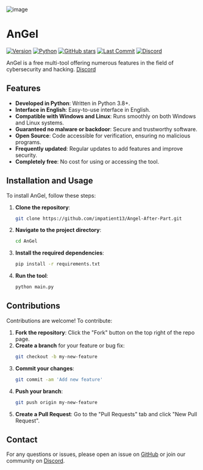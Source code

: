 ![image](https://github.com/user-attachments/assets/fb91edc7-1b3f-4589-a5e3-dd1f960cf590)



# AnGel

[![Version](https://img.shields.io/badge/version-1.4.0-violet)](https://github.com/impatient13/Angel-After-Part)
[![Python](https://img.shields.io/badge/python-3.8%2B-blue)](https://www.python.org)
[![GitHub stars](https://img.shields.io/github/stars/HamzaGSopp/AnGel)]([https://github.com/HamzaGSopp/AnGel](https://github.com/impatient13/Angel-After-Part)/stargazers)
[![Last Commit](https://img.shields.io/badge/last%20commit-junary%202025-green)](https://github.com/impatient13/Angel-After-Part/blob/main/main.py)
[![Discord](https://img.shields.io/discord/123456789012345678?color=7289DA&label=Join%20our%20Discord&logo=discord)]([https://discord.gg/gx2wTJyFCP](https://discord.com/invite/gx2wTJyFCP))

AnGel is a free multi-tool offering numerous features in the field of cybersecurity and hacking.
[Discord](https://discord.gg/gx2wTJyFCP)
## Features

- **Developed in Python**: Written in Python 3.8+.
- **Interface in English**: Easy-to-use interface in English.
- **Compatible with Windows and Linux**: Runs smoothly on both Windows and Linux systems.
- **Guaranteed no malware or backdoor**: Secure and trustworthy software.
- **Open Source**: Code accessible for verification, ensuring no malicious programs.
- **Frequently updated**: Regular updates to add features and improve security.
- **Completely free**: No cost for using or accessing the tool.

## Installation and Usage

To install AnGel, follow these steps:

1. **Clone the repository**:
    ```bash
    git clone https://github.com/impatient13/Angel-After-Part.git
    ```
2. **Navigate to the project directory**:
    ```bash
    cd AnGel
    ```
3. **Install the required dependencies**:
    ```bash
    pip install -r requirements.txt
    ```
4. **Run the tool**:
    ```bash
    python main.py
    ```

## Contributions

Contributions are welcome! To contribute:

1. **Fork the repository**: Click the "Fork" button on the top right of the repo page.
2. **Create a branch** for your feature or bug fix:
    ```bash
    git checkout -b my-new-feature
    ```
3. **Commit your changes**:
    ```bash
    git commit -am 'Add new feature'
    ```
4. **Push your branch**:
    ```bash
    git push origin my-new-feature
    ```
5. **Create a Pull Request**: Go to the "Pull Requests" tab and click "New Pull Request".


## Contact

For any questions or issues, please open an issue on [GitHub](https://github.com/HamzaGSopp/AnGel/issues) or join our community on [Discord](https://discord.gg/gx2wTJyFCP).
